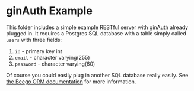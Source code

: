 ginAuth Example
========

This folder includes a simple example RESTful server with ginAuth already plugged in.  It requires a 
Postgres SQL database with a table simply called `users` with three fields:

1. `id` - primary key int 
2. `email` - character varying(255)
3. `password` - character varying(60) 

Of course you could easily plug in another SQL database really easily.  See 
[the Beego ORM documentation](http://beego.me/docs/mvc/model/overview.md) for more information.